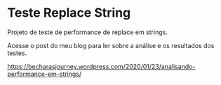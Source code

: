 # Teste Replace String

Projeto de teste de performance de replace em strings.

Acesse o post do meu blog para ler sobre a análise e os resultados dos testes.

https://becharasjourney.wordpress.com/2020/01/23/analisando-performance-em-strings/